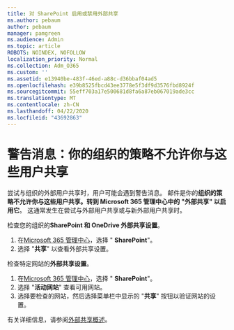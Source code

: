 ```yaml
---
title: 对 SharePoint 启用或禁用外部共享
ms.author: pebaum
author: pebaum
manager: pamgreen
ms.audience: Admin
ms.topic: article
ROBOTS: NOINDEX, NOFOLLOW
localization_priority: Normal
ms.collection: Adm_O365
ms.custom: ''
ms.assetid: e13940be-483f-46ed-a88c-d36bbaf04ad5
ms.openlocfilehash: e39b8525fbcd43ee3778e5f3df9d3576fbd8924f
ms.sourcegitcommit: 55eff703a17e500681d8fa6a87eb067019ade3cc
ms.translationtype: MT
ms.contentlocale: zh-CN
ms.lasthandoff: 04/22/2020
ms.locfileid: "43692863"
---
```

# <a name="warning-message-your-organizations-policies-dont-allow-you-to-share-with-these-users"></a>警告消息：你的组织的策略不允许你与这些用户共享

尝试与组织的外部用户共享时，用户可能会遇到警告消息。 邮件是你的**组织的策略不允许你与这些用户共享。转到 Microsoft 365 管理中心中的 "外部共享" 以启用它**。 这通常发生在尝试与外部用户共享或与新外部用户共享时。

检查您的组织的**SharePoint 和 OneDrive 外部共享设置**。

1. 在[Microsoft 365 管理中心](https://admin.microsoft.com/AdminPortal/Home#/homepage">https://admin.microsoft.com/)，选择 " **SharePoint**"。
3. 选择 "**共享**" 以查看外部共享设置。

检查特定网站的**外部共享设置**。

1. 在[Microsoft 365 管理中心](https://admin.microsoft.com/AdminPortal/Home#/homepage">https://admin.microsoft.com/)，选择 " **SharePoint**"。
2. 选择 "**活动网站**" 查看可用网站。
3. 选择要检查的网站，然后选择菜单栏中显示的 "**共享**" 按钮以验证网站的设置。

有关详细信息，请参阅[外部共享概述](https://docs.microsoft.com/sharepoint/external-sharing-overview)。